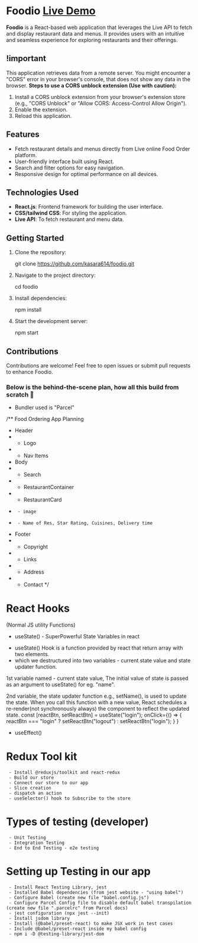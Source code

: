# Foodio  [Live Demo](https://foodio614.netlify.app/)

**Foodio** is a React-based web application that leverages the Live API to fetch and display restaurant data and menus. It provides users with an intuitive and seamless experience for exploring restaurants and their offerings.

## !important
This application retrieves data from a remote server. You might encounter a "CORS" error in your browser's console, that does not show any data in the browser.
**Steps to use a CORS unblock extension (Use with caution):**

1. Install a CORS unblock extension from your browser's extension store (e.g., "CORS Unblock" or "Allow CORS: Access-Control Allow Origin").
2. Enable the extension.
3. Reload this application.
 
## Features  
- Fetch restaurant details and menus directly from Live online Food Order platform.  
- User-friendly interface built using React.  
- Search and filter options for easy navigation.  
- Responsive design for optimal performance on all devices.  

## Technologies Used  
- **React.js**: Frontend framework for building the user interface.  
- **CSS/tailwind CSS**: For styling the application.  
- **Live API**: To fetch restaurant and menu data.  

## Getting Started  
1. Clone the repository:  
     
   git clone https://github.com/kasara614/foodio.git  
     
2. Navigate to the project directory:  
     
   cd foodio  
  
3. Install dependencies:  
     
   npm install  
     
4. Start the development server:  
     
   npm start  


## Contributions  
Contributions are welcome! Feel free to open issues or submit pull requests to enhance Foodio.

### Below is the behind-the-scene plan, how all this build from scratch 🙂

- Bundler used is "Parcel"

/**   Food Ordering App Planning
 * Header
 *  - Logo
 *  - Nav Items
 * Body
 *  - Search
 *  - RestaurantContainer
 *    - RestaurantCard 
 *      - image
 *      - Name of Res, Star Rating, Cuisines, Delivery time
 * Footer
 *  - Copyright
 *  - Links
 *  - Address
 *  - Contact
 */

# React Hooks
(Normal JS utility Functions)
- useState() - SuperPowerful State Variables in react
* useState() Hook is a function provided by react that return array with two elements.
* which we destructured into two variables -  current state value and state updater function.

1st variable named - current state value, The initial value of state is passed as an argument to useState() for eg. "name".

2nd variable, the state updater function e.g., setName(), is used to update the state. When you call this function with a new value, React schedules a re-render(not synchronously always) the component to reflect the updated state.
                              const [reactBtn, setReactBtn] = useState("login");
                              onClick={() => {
                                                reactBtn === "login"
                                                ? setReactBtn("logout")
                                                : setReactBtn("login"); 
                                              }
                                        }
- useEffect()

# Redux Tool kit
     - Install @reduxjs/toolkit and react-redux  
     - Build our store
     - Connect our store to our app
     - Slice creation
     - dispatch an action
     - useSelector() hook to Subscribe to the store

# Types of testing (developer)
     - Unit Testing
     - Integration Testing
     - End to End Testing - e2e testing

# Setting up Testing in our app
     - Install React Testing Library, jest
     - Installed Babel dependencies (from jest website - "using babel")
     - Configure Babel (create new file "babel.config.js")
     - Configure Parcel Config file to disable default babel transpilation (create new file ".parcelrc" from Parcel docs)
     - jest configuration (npx jest --init)
     - Install jsdom library
     - Install (@babel/preset-react) to make JSX work in test cases
     - Include @babel/preset-react inside my babel config 
     - npm i -D @testing-library/jest-dom
